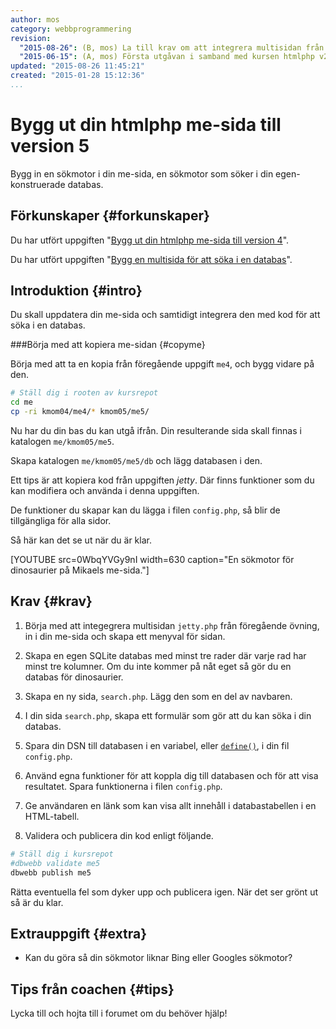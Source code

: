 ```yaml
---
author: mos
category: webbprogrammering
revision:
  "2015-08-26": (B, mos) La till krav om att integrera multisidan från `jetty.php`.
  "2015-06-15": (A, mos) Första utgåvan i samband med kursen htmlphp v2.
updated: "2015-08-26 11:45:21"
created: "2015-01-28 15:12:36"
...
```

Bygg ut din htmlphp me-sida till version 5
==================================

Bygg in en sökmotor i din me-sida, en sökmotor som söker i din egen-konstruerade databas.

<!--more-->



Förkunskaper {#forkunskaper}
-----------------------

Du har utfört uppgiften "[Bygg ut din htmlphp me-sida till version 4](uppgift/bygg-ut-din-me-sida-till-version-4)".

Du har utfört uppgiften "[Bygg en multisida för att söka i en databas](uppgift/bygg-en-multisida-for-att-soka-i-en-databas)".



Introduktion {#intro}
-----------------------

Du skall uppdatera din me-sida och samtidigt integrera den med kod för att söka i en databas.



###Börja med att kopiera me-sidan {#copyme}

Börja med att ta en kopia från föregående uppgift `me4`, och bygg vidare på den.

```bash
# Ställ dig i rooten av kursrepot
cd me
cp -ri kmom04/me4/* kmom05/me5/
```

Nu har du din bas du kan utgå ifrån. Din resulterande sida skall finnas i katalogen `me/kmom05/me5`.

Skapa katalogen `me/kmom05/me5/db` och lägg databasen i den.

Ett tips är att kopiera kod från uppgiften *jetty*. Där finns funktioner som du kan modifiera och använda i denna uppgiften. 

De funktioner du skapar kan du lägga i filen `config.php`, så blir de tillgängliga för alla sidor.

Så här kan det se ut när du är klar.

[YOUTUBE src=0WbqYVGy9nI width=630 caption="En sökmotor för dinosaurier på Mikaels me-sida."]



Krav {#krav}
-----------------------

1. Börja med att integegrera multisidan `jetty.php` från föregående övning, in i din me-sida och skapa ett menyval för sidan.

1. Skapa en egen SQLite databas med minst tre rader där varje rad har minst tre kolumner. Om du inte kommer på nåt eget så gör du en databas för dinosaurier.

1. Skapa en ny sida, `search.php`. Lägg den som en del av navbaren.

1. I din sida `search.php`, skapa ett formulär som gör att du kan söka i din databas.

1. Spara din DSN till databasen i en variabel, eller [`define()`](http://php.net/manual/en/function.define.php), i din fil `config.php`.

1. Använd egna funktioner för att koppla dig till databasen och för att visa resultatet. Spara funktionerna i filen `config.php`.

1. Ge användaren en länk som kan visa allt innehåll i databastabellen i en HTML-tabell.

1. Validera och publicera din kod enligt följande.

```bash
# Ställ dig i kursrepot
#dbwebb validate me5
dbwebb publish me5
```

Rätta eventuella fel som dyker upp och publicera igen. När det ser grönt ut så är du klar. 



Extrauppgift {#extra}
-----------------------

* Kan du göra så din sökmotor liknar Bing eller Googles sökmotor?



Tips från coachen {#tips}
-----------------------

Lycka till och hojta till i forumet om du behöver hjälp!




